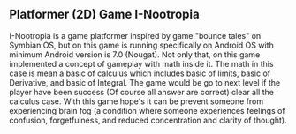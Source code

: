 ## Platformer (2D) Game I-Nootropia
 I-Nootropia is a game platformer inspired by game "bounce tales" on Symbian OS, but on this game is running specifically on Android OS with minimum Android version is 7.0 (Nougat).
 Not only that, on this game implemented a concept of gameplay with math inside it. The math in this case is mean a basic of calculus which includes basic of limits, basic of Derivative, and basic of Integral.
 The game would be go to next level if the player have been success (Of course all answer are correct) clear all the calculus case. 
 With this game hope's it can be prevent someone from experiencing brain fog (a condition where someone experiences feelings of confusion, forgetfulness, and reduced concentration and clarity of thought).
